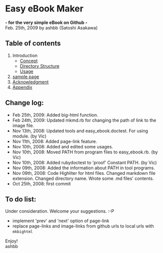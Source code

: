 Easy eBook Maker
===================
**- for the very simple eBook on Github -** <br>
Feb. 25th, 2009 by ashbb (Satoshi Asakawa)

Table of contents
-----------------
1. Introduction
	- [Concept](http://github.com/ashbb/easy_ebook_maker/tree/master/md/00101_Concept.md)
	- [Directory Structure](http://github.com/ashbb/easy_ebook_maker/tree/master/md/00102_Directory_Structure.md)
	- [Usage](http://github.com/ashbb/easy_ebook_maker/tree/master/md/00103_Usage.md)
2. [sample page](http://github.com/ashbb/easy_ebook_maker/tree/master/md/00200_sample_page.md)
3. [Acknowledgment](http://github.com/ashbb/easy_ebook_maker/tree/master/md/00300_Acknowledgment.md)
4. [Appendix](http://github.com/ashbb/easy_ebook_maker/tree/master/md/00400_Appendix.md)

Change log:
-----------
- Feb 25th, 2009: Added big-html function.
- Feb 24th, 2009: Updated mkmd.rb for changing the path of link to the image file.
- Nov 13th, 2008: Updated tools and easy_ebook.doctest. For using module. (by Vic)
- Nov 11th, 2008: Added page-link feature.
- Nov 10th, 2008: Added and edited some usages.
- Nov 10th, 2008: Moved PATH from program files to easy_ebook.rb. (by Vic)
- Nov 10th, 2008: Added rubydoctest to 'proof' Constant PATH. (by Vic)
- Nov 09th, 2008: Added the information about PATH in tool programs.
- Nov 09th, 2008: Code Highliter for html files. Changed markdown file extension. Changed directory name. Wrote some .md files' contents.
- Oct 25th, 2008: first commit

To do list:
-----------
Under consideration. Welcome your suggestions. :-P
- implement 'prev' and 'next' option of page-link
- replace page-links and image-links from github urls to local urls with `mkbightml`

Enjoy!<br>
ashbb

